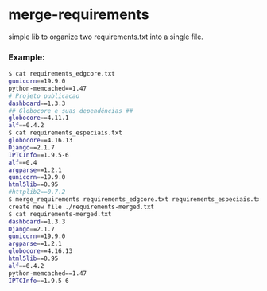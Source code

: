 # merge-requirements

simple lib to organize two requirements.txt into a single file.

### Example:

```bash
$ cat requirements_edgcore.txt
gunicorn==19.9.0
python-memcached==1.47
# Projeto publicacao
dashboard==1.3.3
## Globocore e suas dependências ##
globocore==4.11.1
alf==0.4.2
$ cat requirements_especiais.txt
globocore==4.16.13
Django==2.1.7
IPTCInfo==1.9.5-6
alf==0.4
argparse==1.2.1
gunicorn==19.9.0
html5lib==0.95
#httplib2==0.7.2
$ merge_requirements requirements_edgcore.txt requirements_especiais.txt
create new file ./requirements-merged.txt
$ cat requirements-merged.txt
dashboard==1.3.3
Django==2.1.7
gunicorn==19.9.0
argparse==1.2.1
globocore==4.16.13
html5lib==0.95
alf==0.4.2
python-memcached==1.47
IPTCInfo==1.9.5-6
```
